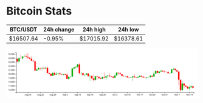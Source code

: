 # Bitcoin Stats

BTC/USDT|24h change|24h high|24h low|
|---|---|---|---|
|$16507.64|-0.95%|$17015.92|$16378.61|

<img src="./chart.svg">
